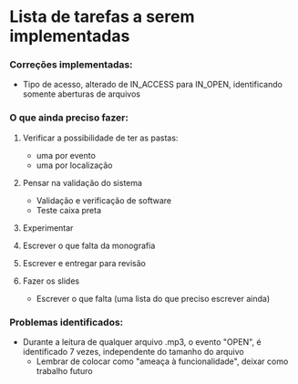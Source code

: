 # Lista de tarefas a serem implementadas

### Correções implementadas:
* Tipo de acesso, alterado de IN\_ACCESS para IN\_OPEN, identificando somente
aberturas de arquivos


### O que ainda preciso fazer:
1. Verificar a possibilidade de ter as pastas:
    * uma por evento
    * uma por localização
2. Pensar na validação do sistema
    * Validação e verificação de software
    * Teste caixa preta

3. Experimentar 

4. Escrever o que falta da monografia

5. Escrever e entregar para revisão

6. Fazer os slides
    * Escrever o que falta (uma lista do que preciso escrever ainda)


### Problemas identificados:
* Durante a leitura de qualquer arquivo .mp3, o evento "OPEN", é identificado 7
vezes, independente do tamanho do arquivo
    * Lembrar de colocar como "ameaça à funcionalidade", deixar como trabalho futuro
